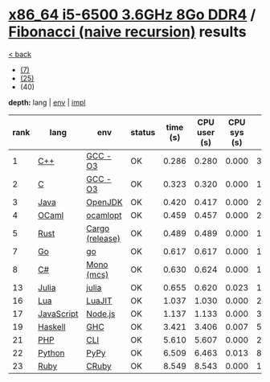 # [x86_64 i5-6500 3.6GHz 8Go DDR4]({{site.baseurl}}/hosts/x86-64_i5-6500) / [Fibonacci (naive recursion)]({{site.baseurl}}/works/fibonacci-nr) results

[< back]({{site.baseurl}}/results/x86-64_i5-6500)
* [(7)]({{site.baseurl}}/results/x86-64_i5-6500/fibonacci-nr/1-1)
* [(25)]({{site.baseurl}}/results/x86-64_i5-6500/fibonacci-nr/2-1)
* (40)

**depth:** lang | [env]({{site.baseurl}}/results/x86-64_i5-6500/fibonacci-nr/3-2) | [impl]({{site.baseurl}}/results/x86-64_i5-6500/fibonacci-nr/3-3)

rank | lang | env | status | time (s) | CPU user (s) | CPU sys (s) | mem (kB) | impl
--- | --- | --- | --- | --- | --- | --- | --- | ---
1 | [C++]({{site.baseurl}}/langs/cpp) | [GCC -O3]({{site.baseurl}}/langs/cpp/envs/gcc-O3) | OK | 0.286 | 0.280 | 0.000 | 3392 | [0.cpp]({{site.github.repository_url}}/blob/master/langs/cpp/impls/fibonacci-nr/0.cpp)
2 | [C]({{site.baseurl}}/langs/c) | [GCC -O3]({{site.baseurl}}/langs/c/envs/gcc-O3) | OK | 0.323 | 0.320 | 0.000 | 1880 | [0.c]({{site.github.repository_url}}/blob/master/langs/c/impls/fibonacci-nr/0.c)
3 | [Java]({{site.baseurl}}/langs/java) | [OpenJDK]({{site.baseurl}}/langs/java/envs/openjdk) | OK | 0.420 | 0.417 | 0.000 | 22964 | [0.java]({{site.github.repository_url}}/blob/master/langs/java/impls/fibonacci-nr/0.java)
4 | [OCaml]({{site.baseurl}}/langs/ocaml) | [ocamlopt]({{site.baseurl}}/langs/ocaml/envs/ocamlopt) | OK | 0.459 | 0.457 | 0.000 | 2620 | [ml0.ml]({{site.github.repository_url}}/blob/master/langs/ocaml/impls/fibonacci-nr/ml0.ml)
5 | [Rust]({{site.baseurl}}/langs/rust) | [Cargo (release)]({{site.baseurl}}/langs/rust/envs/cargo-release) | OK | 0.489 | 0.489 | 0.000 | 1964 | [0.rs]({{site.github.repository_url}}/blob/master/langs/rust/impls/fibonacci-nr/0.rs)
7 | [Go]({{site.baseurl}}/langs/go) | [go]({{site.baseurl}}/langs/go/envs/go) | OK | 0.617 | 0.617 | 0.000 | 1800 | [0.go]({{site.github.repository_url}}/blob/master/langs/go/impls/fibonacci-nr/0.go)
8 | [C#]({{site.baseurl}}/langs/csharp) | [Mono (mcs)]({{site.baseurl}}/langs/csharp/envs/mono) | OK | 0.630 | 0.624 | 0.000 | 18100 | [0.cs]({{site.github.repository_url}}/blob/master/langs/csharp/impls/fibonacci-nr/0.cs)
13 | [Julia]({{site.baseurl}}/langs/julia) | [julia]({{site.baseurl}}/langs/julia/envs/julia) | OK | 0.655 | 0.620 | 0.023 | 156432 | [0.jl]({{site.github.repository_url}}/blob/master/langs/julia/impls/fibonacci-nr/0.jl)
16 | [Lua]({{site.baseurl}}/langs/lua) | [LuaJIT]({{site.baseurl}}/langs/lua/envs/luajit) | OK | 1.037 | 1.030 | 0.000 | 2488 | [0.lua]({{site.github.repository_url}}/blob/master/langs/lua/impls/fibonacci-nr/0.lua)
17 | [JavaScript]({{site.baseurl}}/langs/javascript) | [Node.js]({{site.baseurl}}/langs/javascript/envs/nodejs) | OK | 1.137 | 1.133 | 0.000 | 32444 | [0.js]({{site.github.repository_url}}/blob/master/langs/javascript/impls/fibonacci-nr/0.js)
19 | [Haskell]({{site.baseurl}}/langs/haskell) | [GHC]({{site.baseurl}}/langs/haskell/envs/ghc) | OK | 3.421 | 3.406 | 0.007 | 5632 | [0.hs]({{site.github.repository_url}}/blob/master/langs/haskell/impls/fibonacci-nr/0.hs)
21 | [PHP]({{site.baseurl}}/langs/php) | [CLI]({{site.baseurl}}/langs/php/envs/php) | OK | 5.610 | 5.607 | 0.000 | 22032 | [0.php]({{site.github.repository_url}}/blob/master/langs/php/impls/fibonacci-nr/0.php)
22 | [Python]({{site.baseurl}}/langs/python) | [PyPy]({{site.baseurl}}/langs/python/envs/pypy) | OK | 6.509 | 6.463 | 0.013 | 82264 | [0.py]({{site.github.repository_url}}/blob/master/langs/python/impls/fibonacci-nr/0.py)
23 | [Ruby]({{site.baseurl}}/langs/ruby) | [CRuby]({{site.baseurl}}/langs/ruby/envs/ruby) | OK | 8.549 | 8.543 | 0.000 | 13624 | [0.rb]({{site.github.repository_url}}/blob/master/langs/ruby/impls/fibonacci-nr/0.rb)
